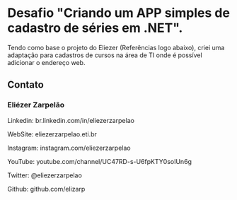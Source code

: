 # Desafio "Criando um APP simples de cadastro de séries em .NET". 
Tendo como base o projeto do Eliezer (Referências logo abaixo), criei uma adaptação para cadastros de cursos na área de TI onde é possível adicionar o endereço web.




## Contato
### Eliézer Zarpelão

Linkedin: br.linkedin.com/in/eliezerzarpelao

WebSite: eliezerzarpelao.eti.br

Instagram: instagram.com/eliezerzarpelao

YouTube: youtube.com/channel/UC47RD-s-U6fpKTY0soIUn6g

Twitter: @eliezerzarpelao

Github: github.com/elizarp

